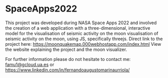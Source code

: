 # SpaceApps2022
This project was developed during NASA 
Space Apps 2022 and involved the creation of a web application with a three-dimensional, interactive model for the 
visualisation of seismic activity on the moon visualisation of seismic activity on the moon, using JS, specifically 
threejs. Direct link to the project here: https://moonquakemap.000webhostapp.com/index.html
View the website explaining the project and the moon visualizer.

For further information please do not hesitate to contact me: famu1@gcloud.ua.es or https://www.linkedin.com/in/fernandoaugustomarinaurriola/
